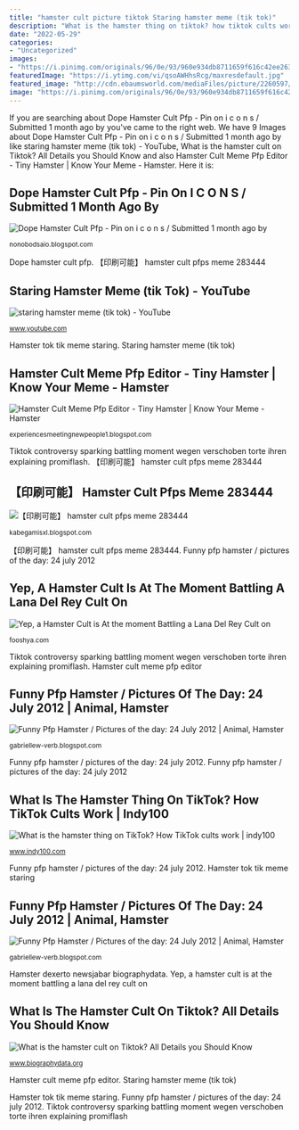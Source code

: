```yaml
---
title: "hamster cult picture tiktok Staring hamster meme (tik tok)"
description: "What is the hamster thing on tiktok? how tiktok cults work"
date: "2022-05-29"
categories:
- "Uncategorized"
images:
- "https://i.pinimg.com/originals/96/0e/93/960e934db8711659f616c42ee263727f.jpg"
featuredImage: "https://i.ytimg.com/vi/qsoAWHhsRcg/maxresdefault.jpg"
featured_image: "http://cdn.ebaumsworld.com/mediaFiles/picture/2260597/83088821.jpeg"
image: "https://i.pinimg.com/originals/96/0e/93/960e934db8711659f616c42ee263727f.jpg"
---
```


If you are searching about Dope Hamster Cult Pfp - Pin on i c o n s / Submitted 1 month ago by you've came to the right web. We have 9 Images about Dope Hamster Cult Pfp - Pin on i c o n s / Submitted 1 month ago by like staring hamster meme (tik tok) - YouTube, What is the hamster cult on Tiktok? All Details you Should Know and also Hamster Cult Meme Pfp Editor - Tiny Hamster | Know Your Meme - Hamster. Here it is:

## Dope Hamster Cult Pfp - Pin On I C O N S / Submitted 1 Month Ago By

![Dope Hamster Cult Pfp - Pin on i c o n s / Submitted 1 month ago by](https://i.ytimg.com/vi/CQr0uQjmntw/maxresdefault.jpg "【印刷可能】 hamster cult pfps meme 283444")

<small>nonobodsaio.blogspot.com</small>

Dope hamster cult pfp. 【印刷可能】 hamster cult pfps meme 283444

## Staring Hamster Meme (tik Tok) - YouTube

![staring hamster meme (tik tok) - YouTube](https://i.ytimg.com/vi/qsoAWHhsRcg/maxresdefault.jpg "What is the hamster cult on tiktok? all details you should know")

<small>www.youtube.com</small>

Hamster tok tik meme staring. Staring hamster meme (tik tok)

## Hamster Cult Meme Pfp Editor - Tiny Hamster | Know Your Meme - Hamster

![Hamster Cult Meme Pfp Editor - Tiny Hamster | Know Your Meme - Hamster](http://cdn.ebaumsworld.com/mediaFiles/picture/2260597/83088821.jpeg "Yep, a hamster cult is at the moment battling a lana del rey cult on")

<small>experiencesmeetingnewpeople1.blogspot.com</small>

Tiktok controversy sparking battling moment wegen verschoben torte ihren explaining promiflash. 【印刷可能】 hamster cult pfps meme 283444

## 【印刷可能】 Hamster Cult Pfps Meme 283444

![【印刷可能】 hamster cult pfps meme 283444](https://i.pinimg.com/originals/00/1c/1c/001c1c857ca29668827cdb4248e2beb1.jpg "Yep, a hamster cult is at the moment battling a lana del rey cult on")

<small>kabegamisxl.blogspot.com</small>

【印刷可能】 hamster cult pfps meme 283444. Funny pfp hamster / pictures of the day: 24 july 2012

## Yep, A Hamster Cult Is At The Moment Battling A Lana Del Rey Cult On

![Yep, a Hamster Cult is At the moment Battling a Lana Del Rey Cult on](https://media.distractify.com/brand-img/is9aDAnmU/1024x537/lana-del-rey-1613925955402.jpg "What is the hamster thing on tiktok? how tiktok cults work")

<small>fooshya.com</small>

Tiktok controversy sparking battling moment wegen verschoben torte ihren explaining promiflash. Hamster cult meme pfp editor

## Funny Pfp Hamster / Pictures Of The Day: 24 July 2012 | Animal, Hamster

![Funny Pfp Hamster / Pictures of the day: 24 July 2012 | Animal, Hamster](https://i.pinimg.com/originals/27/fd/f3/27fdf3f09745fefd7d2c279b146fbc2b.jpg "Hamster dexerto newsjabar biographydata")

<small>gabriellew-verb.blogspot.com</small>

Funny pfp hamster / pictures of the day: 24 july 2012. Funny pfp hamster / pictures of the day: 24 july 2012

## What Is The Hamster Thing On TikTok? How TikTok Cults Work | Indy100

![What is the hamster thing on TikTok? How TikTok cults work | indy100](https://static.independent.co.uk/2021/01/28/06/India_TikTok_19972.jpg "Funny pfp hamster / pictures of the day: 24 july 2012")

<small>www.indy100.com</small>

Funny pfp hamster / pictures of the day: 24 july 2012. Hamster tok tik meme staring

## Funny Pfp Hamster / Pictures Of The Day: 24 July 2012 | Animal, Hamster

![Funny Pfp Hamster / Pictures of the day: 24 July 2012 | Animal, Hamster](https://i.pinimg.com/originals/96/0e/93/960e934db8711659f616c42ee263727f.jpg "Dope hamster cult pfp")

<small>gabriellew-verb.blogspot.com</small>

Hamster dexerto newsjabar biographydata. Yep, a hamster cult is at the moment battling a lana del rey cult on

## What Is The Hamster Cult On Tiktok? All Details You Should Know

![What is the hamster cult on Tiktok? All Details you Should Know](https://www.biographydata.org/wp-content/uploads/2021/02/HamsterCult2-1536x864.jpg "Tiktok controversy sparking battling moment wegen verschoben torte ihren explaining promiflash")

<small>www.biographydata.org</small>

Hamster cult meme pfp editor. Staring hamster meme (tik tok)

Hamster tok tik meme staring. Funny pfp hamster / pictures of the day: 24 july 2012. Tiktok controversy sparking battling moment wegen verschoben torte ihren explaining promiflash
